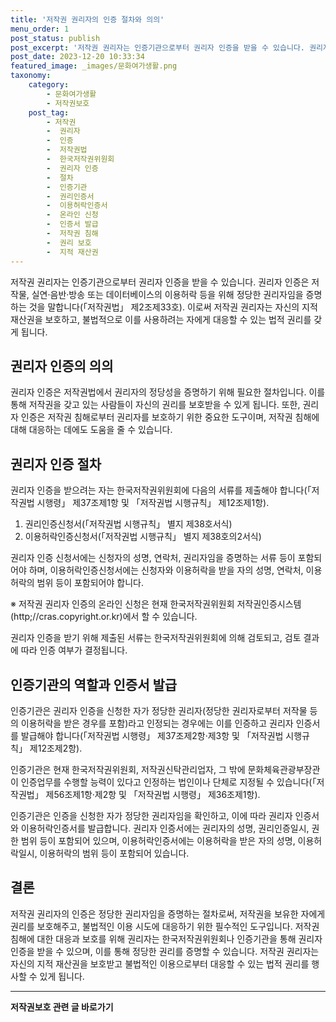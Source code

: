 ```yaml
---
title: '저작권 권리자의 인증 절차와 의의'
menu_order: 1
post_status: publish
post_excerpt: '저작권 권리자는 인증기관으로부터 권리자 인증을 받을 수 있습니다. 권리자 인증은 저작물, 실연 음반 방송 또는 데이터베이스의 이용허락 등을 위해 정당한 권리자임을 증명하는 것을 말합니다  저작권법  제2조제33호 . 이로써 저작권 권리자는 자신의 지적 재산권을 보호하고, 불법적으로 이를 사용하려는 자에게 대응할 수 있는 법적 권리를 갖게 됩니다.'
post_date: 2023-12-20 10:33:34
featured_image: _images/문화여가생활.png
taxonomy:
    category:
        - 문화여가생활
        - 저작권보호
    post_tag:
        - 저작권
        -  권리자
        -  인증
        -  저작권법
        -  한국저작권위원회
        -  권리자 인증
        -  절차
        -  인증기관
        -  권리인증서
        -  이용허락인증서
        -  온라인 신청
        -  인증서 발급
        -  저작권 침해
        -  권리 보호
        -  지적 재산권
---
```



저작권 권리자는 인증기관으로부터 권리자 인증을 받을 수 있습니다. 권리자 인증은 저작물, 실연·음반·방송 또는 데이터베이스의 이용허락 등을 위해 정당한 권리자임을 증명하는 것을 말합니다(「저작권법」 제2조제33호). 이로써 저작권 권리자는 자신의 지적 재산권을 보호하고, 불법적으로 이를 사용하려는 자에게 대응할 수 있는 법적 권리를 갖게 됩니다.

## 권리자 인증의 의의

권리자 인증은 저작권법에서 권리자의 정당성을 증명하기 위해 필요한 절차입니다. 이를 통해 저작권을 갖고 있는 사람들이 자신의 권리를 보호받을 수 있게 됩니다. 또한, 권리자 인증은 저작권 침해로부터 권리자를 보호하기 위한 중요한 도구이며, 저작권 침해에 대해 대응하는 데에도 도움을 줄 수 있습니다.

## 권리자 인증 절차

권리자 인증을 받으려는 자는 한국저작권위원회에 다음의 서류를 제출해야 합니다(「저작권법 시행령」 제37조제1항 및 「저작권법 시행규칙」 제12조제1항).

1. 권리인증신청서(「저작권법 시행규칙」 별지 제38호서식)
2. 이용허락인증신청서(「저작권법 시행규칙」 별지 제38호의2서식)

권리자 인증 신청서에는 신청자의 성명, 연락처, 권리자임을 증명하는 서류 등이 포함되어야 하며, 이용허락인증신청서에는 신청자와 이용허락을 받을 자의 성명, 연락처, 이용허락의 범위 등이 포함되어야 합니다.

※ 저작권 권리자 인증의 온라인 신청은 현재 한국저작권위원회 저작권인증시스템(http;//cras.copyright.or.kr)에서 할 수 있습니다.

권리자 인증을 받기 위해 제출된 서류는 한국저작권위원회에 의해 검토되고, 검토 결과에 따라 인증 여부가 결정됩니다.

## 인증기관의 역할과 인증서 발급

인증기관은 권리자 인증을 신청한 자가 정당한 권리자(정당한 권리자로부터 저작물 등의 이용허락을 받은 경우를 포함)라고 인정되는 경우에는 이를 인증하고 권리자 인증서를 발급해야 합니다(「저작권법 시행령」 제37조제2항·제3항 및 「저작권법 시행규칙」 제12조제2항).

인증기관은 현재 한국저작권위원회, 저작권신탁관리업자, 그 밖에 문화체육관광부장관이 인증업무를 수행할 능력이 있다고 인정하는 법인이나 단체로 지정될 수 있습니다(「저작권법」 제56조제1항·제2항 및 「저작권법 시행령」 제36조제1항).

인증기관은 인증을 신청한 자가 정당한 권리자임을 확인하고, 이에 따라 권리자 인증서와 이용허락인증서를 발급합니다. 권리자 인증서에는 권리자의 성명, 권리인증일시, 권한 범위 등이 포함되어 있으며, 이용허락인증서에는 이용허락을 받은 자의 성명, 이용허락일시, 이용허락의 범위 등이 포함되어 있습니다.

## 결론

저작권 권리자의 인증은 정당한 권리자임을 증명하는 절차로써, 저작권을 보유한 자에게 권리를 보호해주고, 불법적인 이용 시도에 대응하기 위한 필수적인 도구입니다. 저작권 침해에 대한 대응과 보호를 위해 권리자는 한국저작권위원회나 인증기관을 통해 권리자 인증을 받을 수 있으며, 이를 통해 정당한 권리를 증명할 수 있습니다. 저작권 권리자는 자신의 지적 재산권을 보호받고 불법적인 이용으로부터 대응할 수 있는 법적 권리를 행사할 수 있게 됩니다.
<!-- wp:separator -->
<hr class="wp-block-separator has-alpha-channel-opacity"/>
<!-- /wp:separator -->

<!-- wp:group {"backgroundColor":"base","layout":{"type":"constrained"}} -->
<div class="wp-block-group has-base-background-color has-background"><!-- wp:paragraph {"align":"center","fontSize":"medium"} -->
<p class="has-text-align-center has-large-font-size"><strong>저작권보호 관련 글 바로가기</strong></p>
<!-- /wp:paragraph -->


<!-- wp:latest-posts
{"categories":[{"id":14799,"count":19,"description":"","link":"https://uknowlaw.com/category/%ec%a0%80%ec%9e%91%ea%b6%8c%eb%b3%b4%ed%98%b8/","name":"저작권보호","slug":"저작권보호","taxonomy":"category","parent":0,"meta":[],"_links":{"self":[{"href":"https://uknowlaw.com/wp-json/wp/v2/categories/14799"}],"collection":[{"href":"https://uknowlaw.com/wp-json/wp/v2/categories"}],"about":[{"href":"https://uknowlaw.com/wp-json/wp/v2/taxonomies/category"}],"wp:post_type":[{"href":"https://uknowlaw.com/wp-json/wp/v2/posts?categories=14799"}],"curies":[{"name":"wp","href":"https://api.w.org/{rel}","templated":true}]}}],"postsToShow":100,"excerptLength":28,"postLayout":"grid","columns":2,"featuredImageAlign":"left","featuredImageSizeSlug":"large","fontSize":"small"} /--></div>
<!-- /wp:group -->